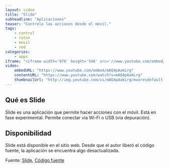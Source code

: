 ```yaml
---
layout: video
title: "Slide"
subheadline: "Aplicaciones"
teaser: "Controla las acciones desde el móvil."
tags:
    - control
    - raton
    - movil
    - red
categories:
    - apps
iframe: "<iframe width='970' height='546' src='//www.youtube.com/embed/mAQ4pAakLrg' frameborder='0' allowfullscreen></iframe>"
video:
    embedURL: "https://www.youtube.com/embed/mAQ4pAakLrg"
    contentURL: "https://www.youtube.com/watch?v=mAQ4pAakLrg"
    thumbnailUrl: "http://img.youtube.com/vi/mAQ4pAakLrg/maxresdefault.jpg"
---
```

<!--more-->

## Qué es Slide
Slide es una aplicación que permite hacer acciones con el móvil. Está en fase experimental. Permite conectar vía Wi-Fi o USB (vía depuración).

## Disponibilidad

Slide está disponible en el sitio web. Desde que el autor liberó el código fuente, la aplicación se encuentra algo desactualizada.

Fuente: [Slide](http://www.slide-app.com/), [Código fuente](https://github.com/LorenK96/slide-desktop)
